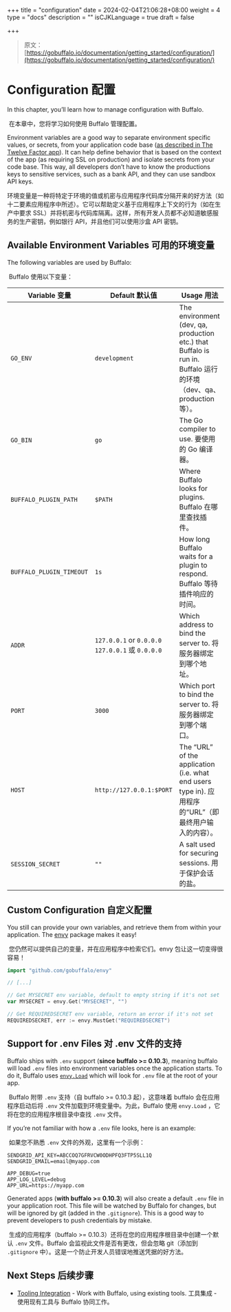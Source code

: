 +++
title = "configuration"
date = 2024-02-04T21:06:28+08:00
weight = 4
type = "docs"
description = ""
isCJKLanguage = true
draft = false

+++

> 原文：[https://gobuffalo.io/documentation/getting_started/configuration/](https://gobuffalo.io/documentation/getting_started/configuration/)

# Configuration 配置 

In this chapter, you’ll learn how to manage configuration with Buffalo.

​	在本章中，您将学习如何使用 Buffalo 管理配置。

Environment variables are a good way to separate environment specific values, or secrets, from your application code base ([as described in The Twelve Factor app](https://12factor.net/config)). It can help define behavior that is based on the context of the app (as requiring SSL on production) and isolate secrets from your code base. This way, all developers don’t have to know the productions keys to sensitive services, such as a bank API, and they can use sandbox API keys.

​	环境变量是一种将特定于环境的值或机密与应用程序代码库分隔开来的好方法（如十二要素应用程序中所述）。它可以帮助定义基于应用程序上下文的行为（如在生产中要求 SSL）并将机密与代码库隔离。这样，所有开发人员都不必知道敏感服务的生产密钥，例如银行 API，并且他们可以使用沙盒 API 密钥。

## Available Environment Variables 可用的环境变量 

The following variables are used by Buffalo:

​	Buffalo 使用以下变量：

| Variable 变量            | Default 默认值                                    | Usage 用法                                                   |
| ------------------------ | ------------------------------------------------- | ------------------------------------------------------------ |
| `GO_ENV`                 | `development`                                     | The environment (dev, qa, production etc.) that Buffalo is run in. Buffalo 运行的环境（dev、qa、production 等）。 |
| `GO_BIN`                 | `go`                                              | The Go compiler to use. 要使用的 Go 编译器。                 |
| `BUFFALO_PLUGIN_PATH`    | `$PATH`                                           | Where Buffalo looks for plugins. Buffalo 在哪里查找插件。    |
| `BUFFALO_PLUGIN_TIMEOUT` | `1s`                                              | How long Buffalo waits for a plugin to respond. Buffalo 等待插件响应的时间。 |
| `ADDR`                   | `127.0.0.1` or `0.0.0.0` `127.0.0.1` 或 `0.0.0.0` | Which address to bind the server to. 将服务器绑定到哪个地址。 |
| `PORT`                   | `3000`                                            | Which port to bind the server to. 将服务器绑定到哪个端口。   |
| `HOST`                   | `http://127.0.0.1:$PORT`                          | The “URL” of the application (i.e. what end users type in). 应用程序的“URL”（即最终用户输入的内容）。 |
| `SESSION_SECRET`         | `""`                                              | A salt used for securing sessions. 用于保护会话的盐。        |

## Custom Configuration 自定义配置 

You still can provide your own variables, and retrieve them from within your application. The [envy](https://github.com/gobuffalo/envy) package makes it easy!

​	您仍然可以提供自己的变量，并在应用程序中检索它们。envy 包让这一切变得很容易！

```go
import "github.com/gobuffalo/envy"

// [...]

// Get MYSECRET env variable, default to empty string if it's not set
var MYSECRET = envy.Get("MYSECRET", "")

// Get REQUIREDSECRET env variable, return an error if it's not set
REQUIREDSECRET, err := envy.MustGet("REQUIREDSECRET")
```

## Support for .env Files 对 .env 文件的支持 

Buffalo ships with `.env` support (**since buffalo >= 0.10.3**), meaning buffalo will load `.env` files into environment variables once the application starts. To do it, Buffalo uses [`envy.Load`](https://github.com/gobuffalo/envy/blob/e613c80275b86293880eddeb27417c9a7c670ff3/envy.go#L53) which will look for `.env` file at the root of your app.

​	Buffalo 附带 `.env` 支持（自 buffalo >= 0.10.3 起），这意味着 buffalo 会在应用程序启动后将 `.env` 文件加载到环境变量中。为此，Buffalo 使用 `envy.Load` ，它将在您的应用程序根目录中查找 `.env` 文件。

If you’re not familiar with how a `.env` file looks, here is an example:

​	如果您不熟悉 `.env` 文件的外观，这里有一个示例：

```text
SENDGRID_API_KEY=ABCCOQ7GFRVCW0ODHPFQ3FTP5SLL1Q
SENDGRID_EMAIL=email@myapp.com

APP_DEBUG=true
APP_LOG_LEVEL=debug
APP_URL=https://myapp.com
```

Generated apps (**with buffalo >= 0.10.3**) will also create a default `.env` file in your application root. This file will be watched by Buffalo for changes, but will be ignored by git (added in the `.gitignore`). This is a good way to prevent developers to push credentials by mistake.

​	生成的应用程序（buffalo >= 0.10.3）还将在您的应用程序根目录中创建一个默认 `.env` 文件。Buffalo 会监视此文件是否有更改，但会忽略 git（添加到 `.gitignore` 中）。这是一个防止开发人员错误地推送凭据的好方法。

## Next Steps 后续步骤 

- [Tooling Integration](https://gobuffalo.io/documentation/getting_started/integrations) - Work with Buffalo, using existing tools.
  工具集成 - 使用现有工具与 Buffalo 协同工作。
